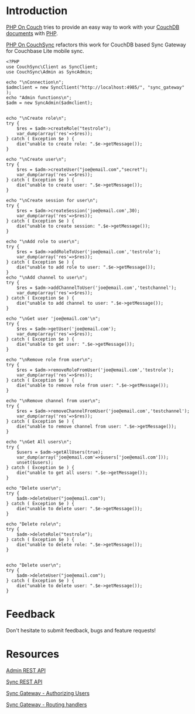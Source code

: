 Introduction
============

[PHP On Couch](http://github.com/dready92/PHP-on-Couch/) tries to provide an easy way to work with your [CouchDB](http://couchdb.apache.org) [documents](http://wiki.apache.org/couchdb/HTTP_Document_API) with [PHP](http://php.net). 

[PHP On CouchSync](https://github.com/mryellow/PHP-on-CouchSync) refactors this work for CouchDB based Sync Gateway for Couchbase Lite mobile sync.





    <?PHP
	use CouchSync\Client as SyncClient;
	use CouchSync\Admin as SyncAdmin;

	echo "\nConnection\n";
	$admclient = new SyncClient("http://localhost:4985/", "sync_gateway" );
	echo "Admin functions\n";
	$adm = new SyncAdmin($admclient);


	echo "\nCreate role\n";
	try {
		$res = $adm->createRole("testrole");
		var_dump(array('res'=>$res));
	} catch ( Exception $e ) {
		die("unable to create role: ".$e->getMessage());
	}

	echo "\nCreate user\n";
	try {
		$res = $adm->createUser("joe@email.com","secret");
		var_dump(array('res'=>$res));
	} catch ( Exception $e ) {
		die("unable to create user: ".$e->getMessage());
	}

	echo "\nCreate session for user\n";
	try {
		$res = $adm->createSession('joe@email.com',30);
		var_dump(array('res'=>$res));
	} catch ( Exception $e ) {
		die("unable to create session: ".$e->getMessage());
	}

	echo "\nAdd role to user\n";
	try {
		$res = $adm->addRoleToUser('joe@email.com','testrole');
		var_dump(array('res'=>$res));
	} catch ( Exception $e ) {
		die("unable to add role to user: ".$e->getMessage());
	}
	echo "\nAdd channel to user\n";
	try {
		$res = $adm->addChannelToUser('joe@email.com','testchannel');
		var_dump(array('res'=>$res));
	} catch ( Exception $e ) {
		die("unable to add channel to user: ".$e->getMessage());
	}

	echo "\nGet user 'joe@email.com'\n";
	try {
		$res = $adm->getUser('joe@email.com');
		var_dump(array('res'=>$res));
	} catch ( Exception $e ) {
		die("unable to get user: ".$e->getMessage());
	}

	echo "\nRemove role from user\n";
	try {
		$res = $adm->removeRoleFromUser('joe@email.com','testrole');
		var_dump(array('res'=>$res));
	} catch ( Exception $e ) {
		die("unable to remove role from user: ".$e->getMessage());
	}

	echo "\nRemove channel from user\n";
	try {
		$res = $adm->removeChannelFromUser('joe@email.com','testchannel');
		var_dump(array('res'=>$res));
	} catch ( Exception $e ) {
		die("unable to remove channel from user: ".$e->getMessage());
	}

	echo "\nGet All users\n";
	try {
		$users = $adm->getAllUsers(true);
		var_dump(array('joe@email.com'=>$users['joe@email.com']));
		unset($users);
	} catch ( Exception $e ) {
		die("unable to get all users: ".$e->getMessage());
	}

	echo "Delete user\n";
	try {
		$adm->deleteUser("joe@email.com");
	} catch ( Exception $e ) {
		die("unable to delete user: ".$e->getMessage());
	}

	echo "Delete role\n";
	try {
		$adm->deleteRole("testrole");
	} catch ( Exception $e ) {
		die("unable to delete role: ".$e->getMessage());
	}


	echo "Delete user\n";
	try {
		$adm->deleteUser("joe@email.com");
	} catch ( Exception $e ) {
		die("unable to delete user: ".$e->getMessage());
	}

        
Feedback
========

Don't hesitate to submit feedback, bugs and feature requests!

Resources
=========

[Admin REST API](http://docs.couchbase.com/sync-gateway/#admin-rest-api)

[Sync REST API](http://developer.couchbase.com/mobile/develop/references/couchbase-lite/rest-api/index.html)

[Sync Gateway - Authorizing Users](http://developer.couchbase.com/mobile/develop/guides/sync-gateway/administering-sync-gateway/authorizing-users/index.html)

[Sync Gateway - Routing handlers](https://github.com/couchbase/sync_gateway/blob/master/src/github.com/couchbaselabs/sync_gateway/rest/routing.go#L91)
